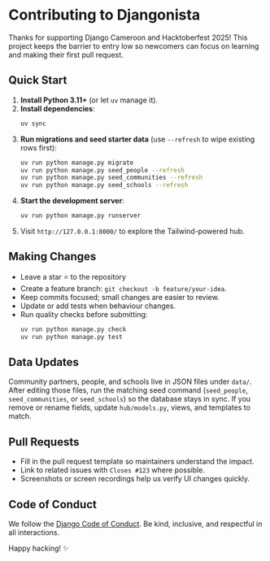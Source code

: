 # Contributing to Djangonista

Thanks for supporting Django Cameroon and Hacktoberfest 2025! This project keeps the barrier to entry low so newcomers can focus on learning and making their first pull request.

## Quick Start

1. **Install Python 3.11+** (or let `uv` manage it).
2. **Install dependencies**:
   ```bash
   uv sync
   ```
3. **Run migrations and seed starter data** (use `--refresh` to wipe existing rows first):
   ```bash
   uv run python manage.py migrate
   uv run python manage.py seed_people --refresh
   uv run python manage.py seed_communities --refresh
   uv run python manage.py seed_schools --refresh
   ```
4. **Start the development server**:
   ```bash
   uv run python manage.py runserver
   ```
5. Visit `http://127.0.0.1:8000/` to explore the Tailwind-powered hub.

## Making Changes

- Leave a star ⭐ to the repository
- Create a feature branch: `git checkout -b feature/your-idea`.
- Keep commits focused; small changes are easier to review.
- Update or add tests when behaviour changes.
- Run quality checks before submitting:
  ```bash
  uv run python manage.py check
  uv run python manage.py test
  ```

## Data Updates

Community partners, people, and schools live in JSON files under `data/`. After editing those files, run the matching seed command (`seed_people`, `seed_communities`, or `seed_schools`) so the database stays in sync. If you remove or rename fields, update `hub/models.py`, views, and templates to match.

## Pull Requests

- Fill in the pull request template so maintainers understand the impact.
- Link to related issues with `Closes #123` where possible.
- Screenshots or screen recordings help us verify UI changes quickly.

## Code of Conduct

We follow the [Django Code of Conduct](https://www.djangoproject.com/conduct/). Be kind, inclusive, and respectful in all interactions.

Happy hacking! ✨

